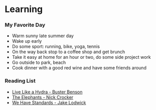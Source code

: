 # Learning

### My Favorite Day

   * Warm sunny late summer day
   * Wake up early
   * Do some sport: running, bike, yoga, tennis
   * On the way back stop to a coffee shop and get brunch
   * Take it easy at home for an hour or two, do some side project work
   * Go outside to park, beach
   * Cook dinner with a good red wine and have some friends around


### Reading List

   * [Live Like a Hydra - Buster Benson](https://medium.com/@buster/live-like-a-hydra-c02337782a89)
   * [The Elephants - Nick Crocker](https://medium.com/health-the-future/the-elephants-182870501589)
   * [We Have Standards - Jake Lodwick](http://vimeo.com/8303782)

